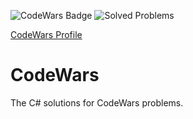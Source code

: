 ![CodeWars Badge](https://www.codewars.com/users/SimeonIksanov/badges/micro)
![Solved Problems](https://img.shields.io/badge/Solved%20Problems-128-green)

[CodeWars Profile](https://www.codewars.com/users/SimeonIksanov/)

# CodeWars
The C# solutions for CodeWars problems.